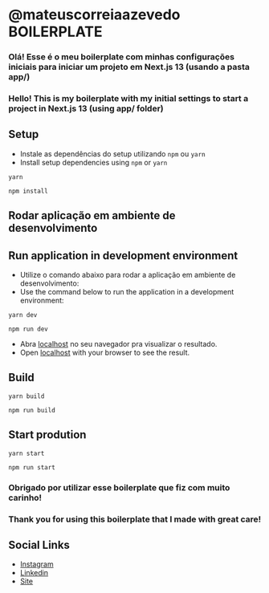 # @mateuscorreiaazevedo BOILERPLATE

### Olá! Esse é o meu boilerplate com minhas configurações iniciais para iniciar um projeto em Next.js 13 (usando a pasta app/)

### Hello! This is my boilerplate with my initial settings to start a project in Next.js 13 (using app/ folder)


## Setup

- Instale as dependências do setup utilizando `npm` ou `yarn`
- Install setup dependencies using `npm` or `yarn`

```
yarn
```

```
npm install
```

## Rodar aplicação em ambiente de desenvolvimento
## Run application in development environment

- Utilize o comando abaixo para rodar a aplicação em ambiente de desenvolvimento:
- Use the command below to run the application in a development environment:

```
yarn dev
```

```
npm run dev
```

- Abra [localhost](http://localhost:3000) no seu navegador pra visualizar o resultado.
- Open [localhost](http://localhost:3000) with your browser to see the result.
## Build

```
yarn build
```

```
npm run build
```

## Start prodution

```
yarn start
```

```
npm run start
```

### Obrigado por utilizar esse boilerplate que fiz com muito carinho!
### Thank you for using this boilerplate that I made with great care!

## Social Links

- [Instagram](https://instagram.com/mateuscorreiaazevedo)
- [Linkedin](https://linkedin.com/in/mateuscorreiaazevedo)
- [Site](https://mateusdev.com.br)
